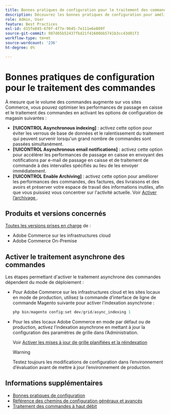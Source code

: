 ```yaml
---
title: Bonnes pratiques de configuration pour le traitement des commandes
description: Découvrez les bonnes pratiques de configuration pour améliorer les performances de passage en caisse et de traitement des commandes.
role: Admin, User
feature: Best Practices
exl-id: d15fe845-670f-4f7e-9645-7e111e6e809f
source-git-commit: 987d65b52437fbd21f41600bb5741b3cc43d01f3
workflow-type: tm+mt
source-wordcount: '236'
ht-degree: 0%

---
```


# Bonnes pratiques de configuration pour le traitement des commandes

À mesure que le volume des commandes augmente sur vos sites Commerce, vous pouvez optimiser les performances de passage en caisse et le traitement des commandes en activant les options de configuration de magasin suivantes :

- **[!UICONTROL Asynchronous indexing]** : activez cette option pour éviter les verrous de base de données et le ralentissement du traitement qui peuvent survenir lorsqu&#39;un grand nombre de commandes sont passées simultanément.
- **[!UICONTROL Asynchronous email notifications]** : activez cette option pour accélérer les performances de passage en caisse en envoyant des notifications par e-mail de passage en caisse et de traitement de commande à des intervalles spécifiés au lieu de les envoyer immédiatement.
- **[!UICONTROL Enable Archiving]** : activez cette option pour améliorer les performances des commandes, des factures, des livraisons et des avoirs et préserver votre espace de travail des informations inutiles, afin que vous puissiez vous concentrer sur l&#39;activité actuelle. Voir [ Activer l’archivage ](https://experienceleague.adobe.com/fr/docs/commerce-admin/stores-sales/order-management/orders/order-archive).

## Produits et versions concernés

[Toutes les versions prises en charge](../../../release/versions.md) de :

- Adobe Commerce sur les infrastructures cloud
- Adobe Commerce On-Premise

## Activer le traitement asynchrone des commandes

Les étapes permettant d&#39;activer le traitement asynchrone des commandes dépendent du mode de déploiement :

- Pour Adobe Commerce sur les infrastructures cloud et les sites locaux en mode de production, utilisez la commande d’interface de ligne de commande Magento suivante pour activer l’indexation asynchrone :

  ```php
  php bin/magento config:set dev/grid/async_indexing 1
  ```

- Pour les sites locaux Adobe Commerce en mode par défaut ou de production, activez l’indexation asynchrone en mettant à jour la configuration des paramètres de grille dans l’Administration.

  Voir [Activer les mises à jour de grille planifiées et la réindexation](https://experienceleague.adobe.com/docs/commerce-admin/stores-sales/order-management/orders/order-scheduled-operations.html?lang=fr#enable-scheduled-grid-updates-and-reindexing)

  >[!WARNING]
  >
  >Testez toujours les modifications de configuration dans l’environnement d’évaluation avant de mettre à jour l’environnement de production.

## Informations supplémentaires

- [Bonnes pratiques de configuration](../../../performance/configuration.md)
- [Référence des chemins de configuration généraux et avancés](../../../configuration/reference/config-reference-general.md)
- [Traitement des commandes à haut débit](../../../performance/high-throughput-order-processing.md)

